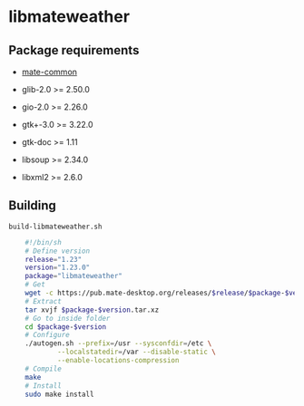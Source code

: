 # libmateweather

## Package requirements

  * [mate-common](./mate-common)

  * glib-2.0 >= 2.50.0

  * gio-2.0 >= 2.26.0

  * gtk+-3.0 >= 3.22.0

  * gtk-doc >= 1.11

  * libsoup >= 2.34.0

  * libxml2 >= 2.6.0

## Building

`build-libmateweather.sh`

```bash
    #!/bin/sh
    # Define version
    release="1.23"
    version="1.23.0"
    package="libmateweather"
    # Get
    wget -c https://pub.mate-desktop.org/releases/$release/$package-$version.tar.xz
    # Extract
    tar xvjf $package-$version.tar.xz
    # Go to inside folder
    cd $package-$version
    # Configure
    ./autogen.sh --prefix=/usr --sysconfdir=/etc \
            --localstatedir=/var --disable-static \
            --enable-locations-compression
    # Compile
    make
    # Install
    sudo make install
```
